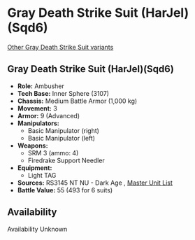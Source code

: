 # Gray Death Strike Suit (HarJel)(Sqd6) 

[Other Gray Death Strike Suit variants](../gray_death_strike_suit.md) 

## Gray Death Strike Suit (HarJel)(Sqd6) 

- **Role:** Ambusher 
- **Tech Base:** Inner Sphere (3107) 
- **Chassis:** Medium Battle Armor (1,000 kg) 
- **Movement:** 3 
- **Armor:** 9 (Advanced) 
- **Manipulators:** 
  - Basic Manipulator (right) 
  - Basic Manipulator (left) 
- **Weapons:** 
  - SRM 3 (ammo: 4) 
  - Firedrake Support Needler 
- **Equipment:** 
  - Light TAG 
- **Sources:** RS3145 NT NU - Dark Age , [Master Unit List](http://masterunitlist.info/Unit/Details/9147) 
- **Battle Value:** 55 (493 for 6 suits) 

## Availability 

Availability Unknown 

